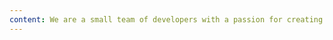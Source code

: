 ```yaml
---
content: We are a small team of developers with a passion for creating beautiful, functional, and user-friendly web applications.
---
```

